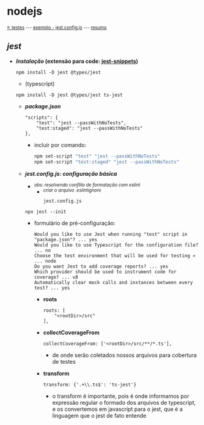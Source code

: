 # nodejs 

<sub>[:arrow_upper_left: testes](../readme.md)  --- [exemplo - jest.config.js](exemplo.md) --- [resumo](resumo.md)<sub>

## *jest*

- ***Instalação* (extensão para code: [**jest-snippets**](../../../utils/ide/vscode/jest-snippets.md))** 
    ```dash
    npm install -D jest @types/jest
    ```
    - (typescript)
    ```dash
    npm install -D jest @types/jest ts-jest
    ```

    - ***package.json***
        ```dash
        "scripts": {
            "test": "jest --passWithNoTests",
            "test:staged": "jest --passWithNoTests"
        },
        ```
        - incluir por comando:
            ```bash
            npm set-script "test" "jest --passWithNoTests"
            npm set-script "test:staged" "jest --passWithNoTests"
            ```

    - ***jest.config.js: configuração básica***
        
        - <sup>*obs: resolvendo conflito de formatação com eslint*</sup>
            - <sup>*criar o arquivo .eslintignore*</sup>
                ```dash
                jest.config.js
                ```
        
        ```dash
        npx jest --init
        ```
        - formulário de pré-configuração:
            ```dash
            Would you like to use Jest when running "test" script in "package.json"? ... yes
            Would you like to use Typescript for the configuration file? ... no
            Choose the test environment that will be used for testing » ... node
            Do you want Jest to add coverage reports? ... yes
            Which provider should be used to instrument code for coverage? ... v8
            Automatically clear mock calls and instances between every test? ... yes
            ``` 
            - **roots**
                ```dash
                roots: [
                    "<rootDir>/src"
                ],
                ```
                
            - **collectCoverageFrom**
                ```dash
                collectCoverageFrom: ['<rootDir>/src/**/*.ts'],
                ```
                - de onde serão coletados nossos arquivos para cobertura de testes
            - **transform**
                ```dash
                transform: {'.+\\.ts$': 'ts-jest'}
                ```
                - o transform é importante, pois é onde informamos por expressão regular o formado dos arquivos de typescript, e os convertemos em javascript para o jest, que é a linguagem que o jest de fato entende

<sup></sup>
---

